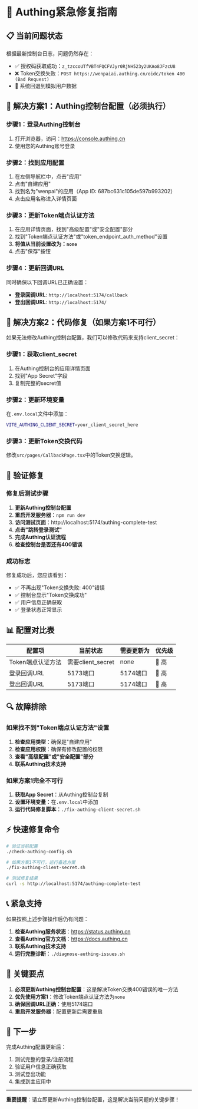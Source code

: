 # 🚨 Authing紧急修复指南

## 📋 当前问题状态

根据最新控制台日志，问题仍然存在：
- ✅ 授权码获取成功：`z_tzccoUTfVBT4FQCFVJyr0RjNH523y2UKAo8JFzcU8`
- ❌ Token交换失败：`POST https://wenpaiai.authing.cn/oidc/token 400 (Bad Request)`
- 🔧 系统回退到模拟用户数据

## 🔧 解决方案1：Authing控制台配置（必须执行）

### 步骤1：登录Authing控制台
1. 打开浏览器，访问：https://console.authing.cn
2. 使用您的Authing账号登录

### 步骤2：找到应用配置
1. 在左侧导航栏中，点击"应用"
2. 点击"自建应用"
3. 找到名为"wenpai"的应用（App ID: 687bc631c105de597b993202）
4. 点击应用名称进入详情页面

### 步骤3：更新Token端点认证方法
1. 在应用详情页面，找到"高级配置"或"安全配置"部分
2. 找到"Token端点认证方法"或"token_endpoint_auth_method"设置
3. **将值从当前设置改为：`none`**
4. 点击"保存"按钮

### 步骤4：更新回调URL
同时确保以下回调URL已正确设置：
- **登录回调URL**: `http://localhost:5174/callback`
- **登出回调URL**: `http://localhost:5174/`

## 🔧 解决方案2：代码修复（如果方案1不可行）

如果无法修改Authing控制台配置，我们可以修改代码来支持client_secret：

### 步骤1：获取client_secret
1. 在Authing控制台的应用详情页面
2. 找到"App Secret"字段
3. 复制完整的secret值

### 步骤2：更新环境变量
在`.env.local`文件中添加：
```bash
VITE_AUTHING_CLIENT_SECRET=your_client_secret_here
```

### 步骤3：更新Token交换代码
修改`src/pages/CallbackPage.tsx`中的Token交换逻辑。

## 🧪 验证修复

### 修复后测试步骤
1. **更新Authing控制台配置**
2. **重启开发服务器**：`npm run dev`
3. **访问测试页面**：http://localhost:5174/authing-complete-test
4. **点击"跳转登录测试"**
5. **完成Authing认证流程**
6. **检查控制台是否还有400错误**

### 成功标志
修复成功后，您应该看到：
- ✅ 不再出现"Token交换失败: 400"错误
- ✅ 控制台显示"Token交换成功"
- ✅ 用户信息正确获取
- ✅ 登录状态正常显示

## 📊 配置对比表

| 配置项 | 当前状态 | 需要更新为 | 优先级 |
|--------|----------|------------|--------|
| Token端点认证方法 | 需要client_secret | none | 🔴 高 |
| 登录回调URL | 5173端口 | 5174端口 | 🔴 高 |
| 登出回调URL | 5173端口 | 5174端口 | 🔴 高 |

## 🔍 故障排除

### 如果找不到"Token端点认证方法"设置
1. **检查应用类型**：确保是"自建应用"
2. **检查应用权限**：确保有修改配置的权限
3. **查看"高级配置"或"安全配置"部分**
4. **联系Authing技术支持**

### 如果方案1完全不可行
1. **获取App Secret**：从Authing控制台复制
2. **设置环境变量**：在`.env.local`中添加
3. **运行代码修复脚本**：`./fix-authing-client-secret.sh`

## ⚡ 快速修复命令

```bash
# 验证当前配置
./check-authing-config.sh

# 如果方案1不可行，运行备选方案
./fix-authing-client-secret.sh

# 测试修复结果
curl -s http://localhost:5174/authing-complete-test
```

## 📞 紧急支持

如果按照上述步骤操作后仍有问题：

1. **检查Authing服务状态**：https://status.authing.cn
2. **查看Authing官方文档**：https://docs.authing.cn
3. **联系Authing技术支持**
4. **运行完整诊断**：`./diagnose-authing-issues.sh`

## 🎯 关键要点

1. **必须更新Authing控制台配置**：这是解决Token交换400错误的唯一方法
2. **优先使用方案1**：修改Token端点认证方法为`none`
3. **确保回调URL正确**：使用5174端口
4. **重启开发服务器**：配置更新后需要重启

## 🚀 下一步

完成Authing配置更新后：
1. 测试完整的登录/注册流程
2. 验证用户信息正确获取
3. 测试登出功能
4. 集成到主应用中

---

**重要提醒**：请立即更新Authing控制台配置，这是解决当前问题的关键步骤！ 